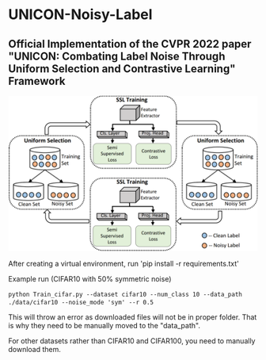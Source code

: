 # UNICON-Noisy-Label
Official Implementation of the CVPR 2022 paper "UNICON: Combating Label Noise Through Uniform Selection and Contrastive Learning"
Framework
---
![framework](Figure/Teaser.png)


After creating a virtual environment, run 'pip install -r requirements.txt'

	
Example run (CIFAR10 with 50% symmetric noise) 

	python Train_cifar.py --dataset cifar10 --num_class 10 --data_path ./data/cifar10 --noise_mode 'sym' --r 0.5 


This will throw an error as downloaded files will not be in proper folder. That is why they need to be manually moved to the "data_path".

For other datasets rather than CIFAR10 and CIFAR100, you need to manually download them. 
